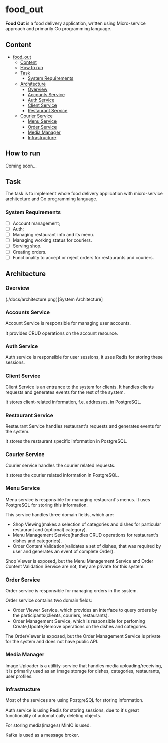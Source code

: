 # food_out

**Food Out** is a food delivery application, written using Micro-service approach and primarily Go programming language.

## Content

<!--toc:start-->
- [food_out](#foodout)
  - [Content](#content)
  - [How to run](#how-to-run)
  - [Task](#task)
    - [System Requirements](#system-requirements)
  - [Architecture](#architecture)
    - [Overview](#overview)
    - [Accounts Service](#accounts-service)
    - [Auth Service](#auth-service)
    - [Client Service](#client-service)
    - [Restaurant Service](#restaurant-service)
  - [Courier Service](#courier-service)
    - [Menu Service](#menu-service)
    - [Order Service](#order-service)
    - [Media Manager](#media-manager)
    - [Infrastructure](#infrastructure)
<!--toc:end-->

## How to run

Coming soon...

## Task

The task is to implement whole food delivery application with micro-service architecture and Go programming language.

### System Requirements 

- [ ] Account management;
- [ ] Auth;
- [ ] Managing restaurant info and its menu.
- [ ] Managing working status for couriers.
- [ ] Serving shop.
- [ ] Creating orders.
- [ ] Functionality to accept or reject orders for restaurants and couriers. 

## Architecture

### Overview

(./docs/architecture.png)[System Architecture]

### Accounts Service

Account Service is responsible for managing user accounts.

It provides CRUD operations on the account resource.

### Auth Service

Auth service is responsible for user sessions, it uses Redis for storing these sessions.

### Client Service

Client Service is an entrance to the system for clients. It handles clients requests and generates events for the rest of the system.

It stores client-related information, f.e. addresses, in PostgreSQL.

### Restaurant Service

Restaurant Service handles restaurant's requests and generates events for the system.

It stores the restaurant specific information in PostgreSQL.

### Courier Service

Courier service handles the courier related requests.

It stores the courier related information in PostgreSQL.

### Menu Service

Menu service is responsible for managing restaurant's menus. It uses PostgreSQL for storing this information.

This service handles three domain fields, which are:

- Shop Viewing(makes a selection of categories and dishes for particular restaurant and (optional) category).
- Menu Management Service(handles CRUD operations for restaurant's dishes and categories).
- Order Content Validation(validates a set of dishes, that was required by user and generates an event of complete Order).

Shop Viewer is exposed, but the Menu Management Service and Order Content Validation Service are not, they are private for this system.

### Order Service

Order service is responsible for managing orders in the system.

Order service contains two domain fields:

- Order Viewer Service, which provides an interface to query orders by the participants(clients, couriers, restaurants).
- Order Management Service, which is responsible for perfoming Create,Update,Remove operations on the dishes and categories.

The OrderViewer is exposed, but the Order Management Service is private for the system and does not have public API.

### Media Manager 

Image Uploader is a utillity-service that handles media uploading/receiving,
it is primarily used as an image storage for dishes, categories, restaurants, user profiles.

### Infrastructure

Most of the services are using PostgreSQL for storing information.

Auth service is using Redis for storing sessions, due to it's great functionality of automatically deleting objects.

For storing media(images) MinIO is used.

Kafka is used as a message broker.

